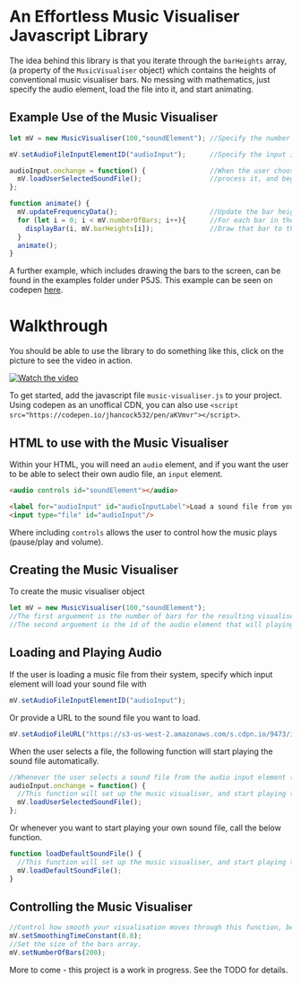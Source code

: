 # An Effortless Music Visualiser Javascript Library

The idea behind this library is that you iterate through the `barHeights` array, (a property of the `MusicVisualiser` object) which contains the heights of conventional music visualiser bars. No messing with mathematics, just specify the audio element, load the file into it, and start animating.

## Example Use of the Music Visualiser

```js
let mV = new MusicVisualiser(100,"soundElement"); //Specify the number of bars you want and the audio element id.

mV.setAudioFileInputElementID("audioInput");      //Specify the input id with which the user loads their sound file.

audioInput.onchange = function() {                //When the user chooses a sound file,
  mV.loadUserSelectedSoundFile();                 //process it, and begin playing it.
};

function animate() {
  mV.updateFrequencyData();                       //Update the bar heights for the current frame.
  for (let i = 0; i < mV.numberOfBars; i++){      //For each bar in the music visualisation,
    displayBar(i, mV.barHeights[i]);              //Draw that bar to the screen by some function.
  }
  animate();
}
```
A further example, which includes drawing the bars to the screen, can be found in the examples folder under P5JS. This example can be seen on codepen [here](https://codepen.io/jhancock532/pen/qKVayb). 

# Walkthrough
You should be able to use the library to do something like this, click on the picture to see the video in action.

[![Watch the video](https://img.youtube.com/vi/QBXrhgg9s0c/0.jpg)](https://www.youtube.com/watch?v=QBXrhgg9s0c)

To get started, add the javascript file `music-visualiser.js` to your project. Using codepen as an unoffical CDN, you can also use `<script src="https://codepen.io/jhancock532/pen/aKVmvr"></script>`.

## HTML to use with the Music Visualiser
Within your HTML, you will need an `audio` element, and if you want the user to be able to select their own audio file, an `input` element.
```html
<audio controls id="soundElement"></audio>

<label for="audioInput" id="audioInputLabel">Load a sound file from your computer.</label>
<input type="file" id="audioInput"/>
```
Where including `controls` allows the user to control how the music plays (pause/play and volume).


## Creating the Music Visualiser
To create the music visualiser object
```js
let mV = new MusicVisualiser(100,"soundElement");
//The first arguement is the number of bars for the resulting visualiser (This is the size of the bars array).
//The second arguement is the id of the audio element that will playing the music you want to visualise.
```


## Loading and Playing Audio
If the user is loading a music file from their system, specify which input element will load your sound file with
```js
mV.setAudioFileInputElementID("audioInput");
```
Or provide a URL to the sound file you want to load.
```js
mV.setAudioFileURL("https://s3-us-west-2.amazonaws.com/s.cdpn.io/9473/ivan-ibarra_-_cultos-personales.ogg");
```
When the user selects a file, the following function will start playing the sound file automatically.
```js
//Whenever the user selects a sound file from the audio input element (with id of audioInput).
audioInput.onchange = function() { 
  //This function will set up the music visualiser, and start playing the user's selected sound file.
  mV.loadUserSelectedSoundFile();
};
```
Or whenever you want to start playing your own sound file, call the below function.
```js
function loadDefaultSoundFile() {
  //This function will set up the music visualiser, and start playing the sound file specified by the audio file URL.
  mV.loadDefaultSoundFile();
}
```

## Controlling the Music Visualiser
```js
//Control how smooth your visualisation moves through this function, between 0 and 1.
mV.setSmoothingTimeConstant(0.8);
//Set the size of the bars array.
mV.setNumberOfBars(200);
```
More to come - this project is a work in progress. See the TODO for details.
